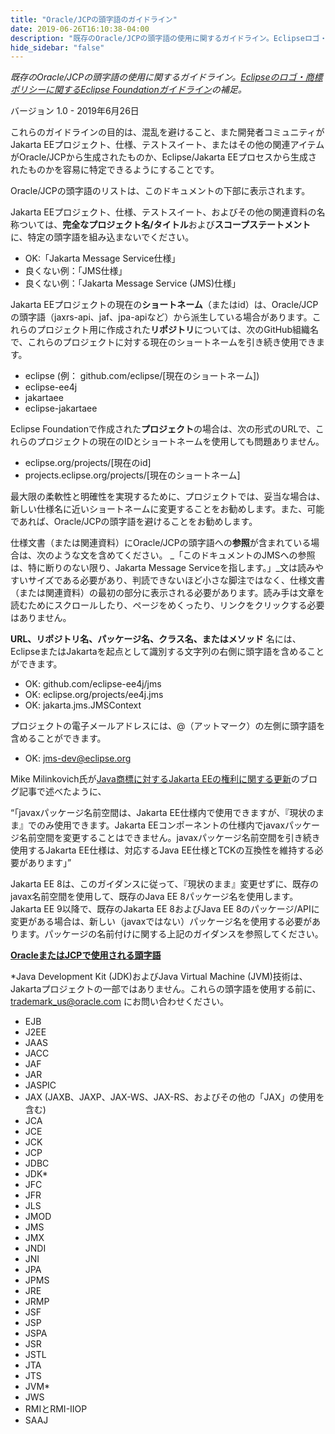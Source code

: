 ```yaml
---
title: "Oracle/JCPの頭字語のガイドライン"
date: 2019-06-26T16:10:38-04:00
description: "既存のOracle/JCPの頭字語の使用に関するガイドライン。Eclipseロゴ・商標ポリシーに関するEclipse Foundationガイドラインの補足。"
hide_sidebar: "false"
---
```


_既存のOracle/JCPの頭字語の使用に関するガイドライン。[Eclipseのロゴ・商標ポリシーに関するEclipse Foundationガイドライン](/ja/legal/trademark_guidelines/)の補足。_

バージョン 1.0 - 2019年6月26日

これらのガイドラインの目的は、混乱を避けること、また開発者コミュニティがJakarta EEプロジェクト、仕様、テストスイート、またはその他の関連アイテムがOracle/JCPから生成されたものか、Eclipse/Jakarta EEプロセスから生成されたものかを容易に特定できるようにすることです。

Oracle/JCPの頭字語のリストは、このドキュメントの下部に表示されます。

Jakarta EEプロジェクト、仕様、テストスイート、およびその他の関連資料の名称ついては、**完全なプロジェクト名/タイトル**および**スコープステートメント**に、特定の頭字語を組み込まないでください。

* OK:「Jakarta Message Service仕様」
* 良くない例：「JMS仕様」
* 良くない例：「Jakarta Message Service (JMS)仕様」

Jakarta EEプロジェクトの現在の**ショートネーム**（またはid）は、Oracle/JCPの頭字語（jaxrs-api、jaf、jpa-apiなど）から派生している場合があります。これらのプロジェクト用に作成された**リポジトリ**については、次のGitHub組織名で、これらのプロジェクトに対する現在のショートネームを引き続き使用できます。

* eclipse (例： github.com/eclipse/[現在のショートネーム])
* eclipse-ee4j
* jakartaee
* eclipse-jakartaee

Eclipse Foundationで作成された**プロジェクト**の場合は、次の形式のURLで、これらのプロジェクトの現在のIDとショートネームを使用しても問題ありません。

* eclipse.org/projects/[現在のid]
* projects.eclipse.org/projects/[現在のショートネーム]

最大限の柔軟性と明確性を実現するために、プロジェクトでは、妥当な場合は、新しい仕様名に近いショートネームに変更することをお勧めします。また、可能であれば、Oracle/JCPの頭字語を避けることをお勧めします。

仕様文書（または関連資料）にOracle/JCPの頭字語への**参照**が含まれている場合は、次のような文を含めてください。 _「このドキュメントのJMSへの参照は、特に断りのない限り、Jakarta Message Serviceを指します。」_文は読みやすいサイズである必要があり、判読できないほど小さな脚注ではなく、仕様文書（または関連資料）の最初の部分に表示される必要があります。読み手は文章を読むためにスクロールしたり、ページをめくったり、リンクをクリックする必要はありません。

**URL、リポジトリ名、パッケージ名、クラス名、またはメソッド** 名には、EclipseまたはJakartaを起点として識別する文字列の右側に頭字語を含めることができます。

* OK: github.com/eclipse-ee4j/jms
* OK: eclipse.org/projects/ee4j.jms
* OK: jakarta.jms.JMSContext

プロジェクトの電子メールアドレスには、@（アットマーク）の左側に頭字語を含めることができます。

* OK: jms-dev@eclipse.org

Mike Milinkovich氏が[Java商標に対するJakarta EEの権利に関する更新](https://blogs.eclipse.org/post/mike-milinkovich/update-jakarta-ee-rights-java-trademarks)のブログ記事で述べたように、

<q>「javaxパッケージ名前空間は、Jakarta EE仕様内で使用できますが、『現状のまま』でのみ使用できます。Jakarta EEコンポーネントの仕様内でjavaxパッケージ名前空間を変更することはできません。javaxパッケージ名前空間を引き続き使用するJakarta EE仕様は、対応するJava EE仕様とTCKの互換性を維持する必要があります」</q>

Jakarta EE 8は、このガイダンスに従って、『現状のまま』変更せずに、既存のjavax名前空間を使用して、既存のJava EE 8パッケージ名を使用します。Jakarta EE 9以降で、既存のJakarta EE 8およびJava EE 8のパッケージ/APIに変更がある場合は、新しい（javaxではない）パッケージ名を使用する必要があります。パッケージの名前付けに関する上記のガイダンスを参照してください。

**<u>OracleまたはJCPで使用される頭字語</u>**

*Java Development Kit (JDK)およびJava Virtual Machine (JVM)技術は、Jakartaプロジェクトの一部ではありません。これらの頭字語を使用する前に、 trademark_us@oracle.com にお問い合わせください。

* EJB
* J2EE
* JAAS
* JACC
* JAF
* JAR
* JASPIC
* JAX (JAXB、JAXP、JAX-WS、JAX-RS、およびその他の「JAX」の使用を含む)
* JCA
* JCE
* JCK
* JCP
* JDBC
* JDK*
* JFC
* JFR
* JLS
* JMOD
* JMS
* JMX
* JNDI
* JNI
* JPA
* JPMS
* JRE
* JRMP
* JSF
* JSP
* JSPA
* JSR
* JSTL
* JTA
* JTS
* JVM*
* JWS
* RMIとRMI-IIOP
* SAAJ
